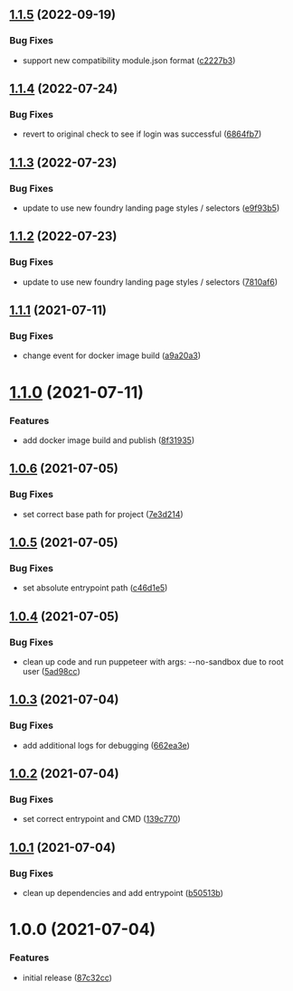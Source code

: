 ## [1.1.5](https://github.com/eXaminator/foundry-auto-release/compare/1.1.4...1.1.5) (2022-09-19)


### Bug Fixes

* support new compatibility module.json format ([c2227b3](https://github.com/eXaminator/foundry-auto-release/commit/c2227b3e2673112fc6cbdd71ffcd88f8c07b1c12))

## [1.1.4](https://github.com/eXaminator/foundry-auto-release/compare/1.1.3...1.1.4) (2022-07-24)


### Bug Fixes

* revert to original check to see if login was successful ([6864fb7](https://github.com/eXaminator/foundry-auto-release/commit/6864fb783e12cc07ede514a66992ec258e45deb6))

## [1.1.3](https://github.com/eXaminator/foundry-auto-release/compare/1.1.2...1.1.3) (2022-07-23)


### Bug Fixes

* update to use new foundry landing page styles / selectors ([e9f93b5](https://github.com/eXaminator/foundry-auto-release/commit/e9f93b51c9256d1693dcd9765d83db3eb91482a9))

## [1.1.2](https://github.com/eXaminator/foundry-auto-release/compare/1.1.1...1.1.2) (2022-07-23)


### Bug Fixes

* update to use new foundry landing page styles / selectors ([7810af6](https://github.com/eXaminator/foundry-auto-release/commit/7810af6c7685f85aad8b28ce68edbce3ccdbcebd))

## [1.1.1](https://github.com/eXaminator/foundry-auto-release/compare/1.1.0...1.1.1) (2021-07-11)


### Bug Fixes

* change event for docker image build ([a9a20a3](https://github.com/eXaminator/foundry-auto-release/commit/a9a20a3e77547029955bd4d41c75665d2c99fadc))

# [1.1.0](https://github.com/eXaminator/foundry-auto-release/compare/1.0.6...1.1.0) (2021-07-11)


### Features

* add docker image build and publish ([8f31935](https://github.com/eXaminator/foundry-auto-release/commit/8f319354bef17cc7e77653e4e53e2966059bfbb6))

## [1.0.6](https://github.com/eXaminator/foundry-auto-release/compare/1.0.5...1.0.6) (2021-07-05)


### Bug Fixes

* set correct base path for project ([7e3d214](https://github.com/eXaminator/foundry-auto-release/commit/7e3d21430768856226e3bef22a86bc15cb19963c))

## [1.0.5](https://github.com/eXaminator/foundry-auto-release/compare/1.0.4...1.0.5) (2021-07-05)


### Bug Fixes

* set absolute entrypoint path ([c46d1e5](https://github.com/eXaminator/foundry-auto-release/commit/c46d1e5bb74bbdebd323e938ede53e9d5cc254ca))

## [1.0.4](https://github.com/eXaminator/foundry-auto-release/compare/1.0.3...1.0.4) (2021-07-05)


### Bug Fixes

* clean up code and run puppeteer with args: --no-sandbox due to root user ([5ad98cc](https://github.com/eXaminator/foundry-auto-release/commit/5ad98cc5173bd65e2c9a29fcfec721e47482845d))

## [1.0.3](https://github.com/eXaminator/foundry-auto-release/compare/1.0.2...1.0.3) (2021-07-04)


### Bug Fixes

* add additional logs for debugging ([662ea3e](https://github.com/eXaminator/foundry-auto-release/commit/662ea3e685fade8121c7a813e943bc7e16f1124e))

## [1.0.2](https://github.com/eXaminator/foundry-auto-release/compare/1.0.1...1.0.2) (2021-07-04)


### Bug Fixes

* set correct entrypoint and CMD ([139c770](https://github.com/eXaminator/foundry-auto-release/commit/139c770b9a5f4755401949aca2360a00443ddef1))

## [1.0.1](https://github.com/eXaminator/foundry-auto-release/compare/1.0.0...1.0.1) (2021-07-04)


### Bug Fixes

* clean up dependencies and add entrypoint ([b50513b](https://github.com/eXaminator/foundry-auto-release/commit/b50513b33c04818b633316fa6f76436b9b7a3e9d))

# 1.0.0 (2021-07-04)


### Features

* initial release ([87c32cc](https://github.com/eXaminator/foundry-auto-release/commit/87c32ccf20950d97ff1ce9d793c39f5c2b42f659))

